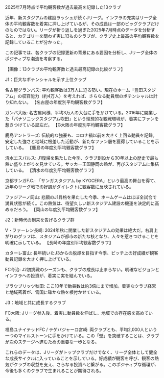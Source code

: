 2025年7月時点で平均観客数が過去最高を記録した13クラブ

近年、新スタジアムの建設ラッシュが続くJリーグ。インフラの充実はリーグ全体の平均観客数を着実に押し上げているが、その成長は一部のビッグクラブだけのものではない。リーグが折り返しを過ぎた2025年7月時点のデータを分析すると、カテゴリーを問わず実に13ものクラブが、クラブ史上最高の平均観客数を記録していることが分かった。

この記事では、各クラブの記録更新の背景にある要因を分析し、Jリーグ全体のポジティブな潮流を考察する。

【画像：13クラブの平均観客数と過去最高記録の比較グラフ】

J1：巨大なポテンシャルを示す上位クラブ

名古屋グランパス: 平均観客数は3万人に迫る勢い。現在のホーム「豊田スタジアム」の収容能力（約4万人）を考えれば、さらなる動員増のポテンシャルは計り知れない。
【名古屋の年度別平均観客数グラフ】

ガンバ大阪: 名古屋同様、平均3万人の大台に手をかけている。2016年に開業した「パナソニックスタジアム吹田」という理想的な観戦環境が、着実にファンを惹きつけている証左だ。
【G大阪の年度別平均観客数グラフ】

鹿島アントラーズ: 伝統的な強豪も、コロナ禍以前を大きく上回る動員を記録。安定した強さと地域に根差した活動が、新たなファン層を獲得していることを示している。
【鹿島の年度別平均観客数グラフ】

清水エスパルス: J1復帰を果たした今季、クラブ創設から30年以上の歴史で最も熱い盛り上がりを見せている。サッカー王国静岡の熱が、再びスタジアムに集結している。
【清水の年度別平均観客数グラフ】

京都サンガF.C.: 「サンガスタジアム by KYOCERA」という最高の舞台を得て、近年のリーグ戦での好調がダイレクトに観客数に反映されている。

ファジアーノ岡山: 悲願のJ1昇格を果たした今季、ホームゲームはほぼ全試合で満員状態が続く。この熱気は、待望久しい新スタジアム建設の機運を決定的に高めるだろう。
【岡山の年度別平均観客数グラフ】

J2：新時代の到来を告げるクラブ群

V・ファーレン長崎: 2024年秋に開業した新スタジアムの効果は絶大だ。右肩上がりのグラフは、スタジアムが都市の新たな核となり、人々を惹きつけることを明確に示している。
【長崎の年度別平均観客数グラフ】

カターレ富山: 長年続いたJ3からの脱却を目指す今季、ピッチ上の好成績が観客動員記録を大きく押し上げている。

FC今治: J2初挑戦のシーズンも、クラブの成長は止まらない。明確なビジョンとインフラへの投資が、着実に実を結んでいる。

ブラウブリッツ秋田: ここ10年で動員数は約3倍にまで増加。着実なクラブ経営と地域密着が、雪国に確かな熱を根付かせている。

J3：地域と共に成長するクラブ

FC大阪: Jリーグ参入後、着実に動員数を伸ばし、地域での存在感を高めている。

福島ユナイテッドFC / テゲバジャーロ宮崎: 両クラブとも、平均2,000人という一つのマイルストーンに手をかけている。この「壁」を突破することは、クラブが次のステージへ進むための重要な一歩となる。

これらのデータは、Jリーグがトップクラブだけでなく、リーグ全体として健全な成長サイクルに入っていることを示している。好成績が観客を呼び、観客の熱気がクラブの収益を支え、さらなる投資へと繋がる。このポジティブな循環が、今後も多くのクラブで生まれることが期待される。


